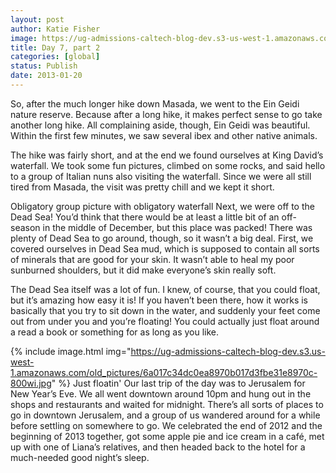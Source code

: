 ```yaml
---
layout: post
author: Katie Fisher
image: https://ug-admissions-caltech-blog-dev.s3-us-west-1.amazonaws.com/old_pictures/caltech_as_it_happens/6a0105349b8251970b017c3583f7ac970b.jpg
title: Day 7, part 2
categories: [global]
status: Publish
date: 2013-01-20
---
```


So, after the much longer hike down Masada, we went to the
Ein Geidi nature reserve. Because after
a long hike, it makes perfect sense to go take another long hike. All complaining aside, though, Ein Geidi was
beautiful. Within the first few minutes,
we saw several ibex and other native animals.

The hike was fairly short, and at the end we found ourselves at King
David’s waterfall. We took some fun
pictures, climbed on some rocks, and said hello to a group of Italian nuns also
visiting the waterfall. Since we were
all still tired from Masada, the visit was pretty chill and we kept it short.

Obligatory group picture with obligatory waterfall
Next, we
were off to the Dead Sea! You’d think
that there would be at least a little bit of an off-season in the middle of
December, but this place was packed!
There was plenty of Dead Sea to go around, though, so it wasn’t a big
deal. First, we covered ourselves in
Dead Sea mud, which is supposed to contain all sorts of minerals that are good
for your skin. It wasn’t able to heal my
poor sunburned shoulders, but it did make everyone’s skin really soft.

The Dead
Sea itself was a lot of fun. I knew, of
course, that you could float, but it’s amazing how easy it is! If you haven’t been there, how it works is
basically that you try to sit down in the water, and suddenly your feet come
out from under you and you’re floating!
You could actually just float around a read a book or something for as
long as you like.


{% include image.html img="https://ug-admissions-caltech-blog-dev.s3.us-west-1.amazonaws.com/old_pictures/6a017c34dc0ea8970b017d3fbe31e8970c-800wi.jpg" %}
Just floatin'
Our last
trip of the day was to Jerusalem for New Year’s Eve. We all went downtown around 10pm and hung out
in the shops and restaurants and waited for midnight. There’s all sorts of places to go in downtown
Jerusalem, and a group of us wandered around for a while before settling on
somewhere to go. We celebrated the end
of 2012 and the beginning of 2013 together, got some apple pie and ice cream in
a café, met up with one of Liana’s relatives, and then headed back to the hotel
for a much-needed good night’s sleep.

